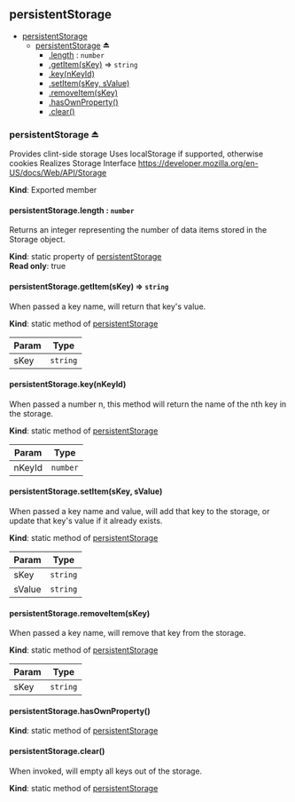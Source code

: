 ## persistentStorage

<a name="module_persistentStorage"></a>

* [persistentStorage](#module_persistentStorage)
  * [persistentStorage](#exp_module_persistentStorage--persistentStorage) ⏏
    * [.length](#module_persistentStorage--persistentStorage.length) : `number`
    * [.getItem(sKey)](#module_persistentStorage--persistentStorage.getItem) ⇒ `string`
    * [.key(nKeyId)](#module_persistentStorage--persistentStorage.key)
    * [.setItem(sKey, sValue)](#module_persistentStorage--persistentStorage.setItem)
    * [.removeItem(sKey)](#module_persistentStorage--persistentStorage.removeItem)
    * [.hasOwnProperty()](#module_persistentStorage--persistentStorage.hasOwnProperty)
    * [.clear()](#module_persistentStorage--persistentStorage.clear)

<a name="exp_module_persistentStorage--persistentStorage"></a>
### persistentStorage ⏏
Provides clint-side storage
Uses localStorage if supported, otherwise cookies
Realizes Storage Interface https://developer.mozilla.org/en-US/docs/Web/API/Storage

**Kind**: Exported member  
<a name="module_persistentStorage--persistentStorage.length"></a>
#### persistentStorage.length : `number`
Returns an integer representing the number of data items stored in the Storage object.

**Kind**: static property of [persistentStorage](#exp_module_persistentStorage--persistentStorage)  
**Read only**: true  
<a name="module_persistentStorage--persistentStorage.getItem"></a>
#### persistentStorage.getItem(sKey) ⇒ `string`
When passed a key name, will return that key's value.

**Kind**: static method of [persistentStorage](#exp_module_persistentStorage--persistentStorage)  

| Param | Type |
| --- | --- |
| sKey | `string` | 

<a name="module_persistentStorage--persistentStorage.key"></a>
#### persistentStorage.key(nKeyId)
When passed a number n, this method will return the name of the nth key in the storage.

**Kind**: static method of [persistentStorage](#exp_module_persistentStorage--persistentStorage)  

| Param | Type |
| --- | --- |
| nKeyId | `number` | 

<a name="module_persistentStorage--persistentStorage.setItem"></a>
#### persistentStorage.setItem(sKey, sValue)
When passed a key name and value, will add that key to the storage, or update that key's value if it
already exists.

**Kind**: static method of [persistentStorage](#exp_module_persistentStorage--persistentStorage)  

| Param | Type |
| --- | --- |
| sKey | `string` | 
| sValue | `string` | 

<a name="module_persistentStorage--persistentStorage.removeItem"></a>
#### persistentStorage.removeItem(sKey)
When passed a key name, will remove that key from the storage.

**Kind**: static method of [persistentStorage](#exp_module_persistentStorage--persistentStorage)  

| Param | Type |
| --- | --- |
| sKey | `string` | 

<a name="module_persistentStorage--persistentStorage.hasOwnProperty"></a>
#### persistentStorage.hasOwnProperty()
**Kind**: static method of [persistentStorage](#exp_module_persistentStorage--persistentStorage)  
<a name="module_persistentStorage--persistentStorage.clear"></a>
#### persistentStorage.clear()
When invoked, will empty all keys out of the storage.

**Kind**: static method of [persistentStorage](#exp_module_persistentStorage--persistentStorage)  
